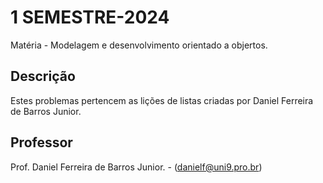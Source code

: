# 1 SEMESTRE-2024
Matéria -  Modelagem e desenvolvimento orientado a objertos.

## Descrição

Estes problemas pertencem as lições de listas criadas por Daniel Ferreira de Barros Junior.

## Professor
Prof.  Daniel Ferreira de Barros Junior. - ([danielf@uni9.pro.br](mailto:danielf@uni9.pro.br))


